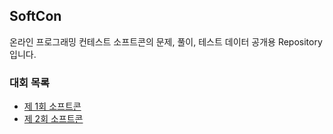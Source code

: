 ## SoftCon

온라인 프로그래밍 컨테스트 소프트콘의 문제, 풀이, 테스트 데이터 공개용 Repository입니다.

### 대회 목록

- [제 1회 소프트콘](1)
- [제 2회 소프트콘](2)
